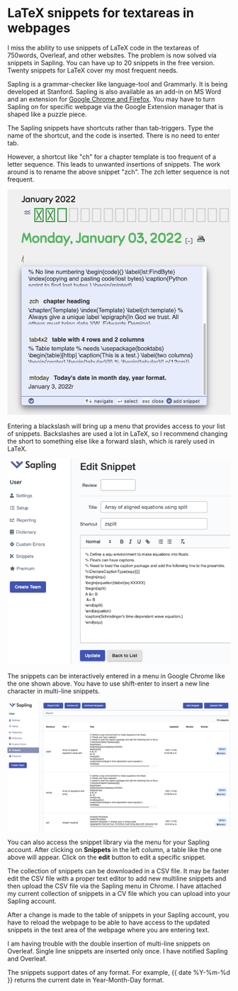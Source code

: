 # LaTeX snippets for textareas in webpages


I miss the ability to use snippets of LaTeX code in the textareas of 750words, Overleaf, and other websites.
The problem is now solved via snippets in Sapling.
You can have up to 20 snippets in the free version.
Twenty snippets for LaTeX cover my most frequent needs.

Sapling is a grammar-checker like language-tool and Grammarly.
It is being developed at Stanford.
Sapling is also available as an add-in on MS Word and an extension for [Google Chrome and Firefox](https://saplingai.zendesk.com/hc/en-us/articles/360041603813-Installing-Sapling).
You may have to turn Sapling on for specific webpage via the Google Extension manager that is shaped like a puzzle piece.

The Sapling snippets have shortcuts rather than tab-triggers.
Type the name of the shortcut, and the code is inserted.
There is no need to enter tab.

However, a shortcut like "ch" for a chapter template is too frequent of a letter sequence.
This leads to unwanted insertions of snippets.
The work around is to rename the above snippet "zch".
The zch letter sequence is not frequent.

<p align="center"><img src="images/backslash.png" style="width: 55vw; min-width: 330px;"></p>

Entering a blackslash will bring up a menu that provides access to your list of snippets.
Backslashes are used a lot in LaTeX, so I recommend changing the short to something else like a forward slash, which is rarely used in LaTeX.

<p align="center"><img src="images/snippetEditorSingle.png" style="width: 55vw; min-width: 330px;"></p>

The snippets can be interactively entered in a menu in Google Chrome like the one shown above.
You have to use shift-enter to insert a new line character in multi-line snippets.

<p align="center"><img src="images/snippetsEditor.png" style="width: 55vw; min-width: 330px;"></p>

You can also access the snippet library via the menu for your Sapling account.
After clicking on **Snippets** in the left column, a table like the one above will appear.
Click on the **edit** button to edit a specific snippet.

The collection of snippets can be downloaded in a CSV file.
It may be faster edit the CSV file with a proper text editor to add new multiline snippets and then upload the CSV file via the Sapling menu in Chrome.
I have attached my current collection of snippets in a CV file which you can upload into your Sapling account.

After a change is made to the table of snippets in your Sapling account, you have to reload the webpage to be able to have access to the updated snippets in the text area of the webpage where you are entering text.

I am having trouble with the double insertion of multi-line snippets on Overleaf.
Single line snippets are inserted only once. I have notified Sapling and Overleaf.

The snippets support dates of any format. 
For example, {{ date %Y-%m-%d }} returns the current date in Year-Month-Day format.
